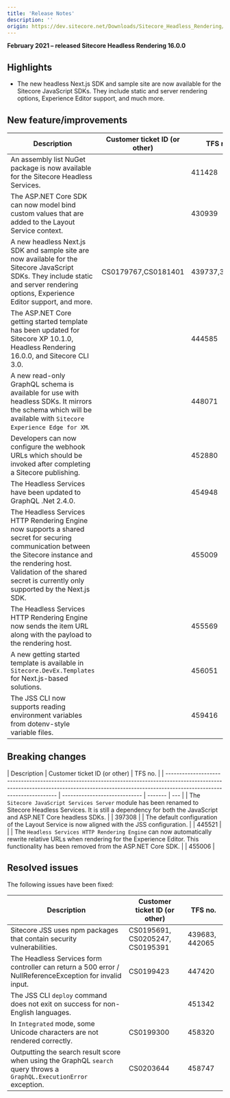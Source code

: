 ```yaml
---
title: 'Release Notes'
description: ''
origin: https://dev.sitecore.net/Downloads/Sitecore_Headless_Rendering/16x/Sitecore_Headless_Rendering_1600/Release_Notes
---
```


**February 2021 – released Sitecore Headless Rendering 16.0.0**

## Highlights

- The new headless Next.js SDK and sample site are now available for the Sitecore JavaScript SDKs. They include static and server rendering options, Experience Editor support, and much more.

## New feature/improvements

| Description                                                                                                                                                                                                                               | Customer ticket ID (or other) | TFS no.       |
| ----------------------------------------------------------------------------------------------------------------------------------------------------------------------------------------------------------------------------------------- | ----------------------------- | ------------- |
| An assembly list NuGet package is now available for the Sitecore Headless Services.                                                                                                                                                       |                               | 411428        |
| The ASP.NET Core SDK can now model bind custom values that are added to the Layout Service context.​                                                                                                                                      |                               | 430939        |
| A new headless Next.js SDK and sample site are now available for the Sitecore JavaScript SDKs. They include static and server rendering options, Experience Editor support, and more.​                                                    | CS0179767,CS0181401           | 439737,398529 |
| The ASP.NET Core getting started template has been updated for Sitecore XP 10.1.0, Headless Rendering 16.0.0, and Sitecore CLI 3.0.                                                                                                       |                               | 444585        |
| A new read-only GraphQL schema is available for use with headless SDKs. It mirrors the schema which will be available with `Sitecore Experience Edge for XM`.                                                                             |                               | 448071        |
| ​Developers can now configure the webhook URLs which should be invoked after completing a Sitecore publishing.                                                                                                                            |                               | 452880        |
| ​The Headless Services have been updated to GraphQL .Net 2.4.0.                                                                                                                                                                           |                               | 454948        |
| The Headless Services HTTP Rendering Engine now supports a shared secret for securing communication between the Sitecore instance and the rendering host. Validation of the shared secret is currently only supported by the Next.js SDK. |                               | 455009        |
| The Headless Services HTTP Rendering Engine now sends the item URL along with the payload to the rendering host.                                                                                                                          |                               | 455569        |
| ​A new getting started template is available in `Sitecore.DevEx.Templates` for Next.js-based solutions.                                                                                                                                   |                               | 456051        |
| The JSS CLI now supports reading environment variables from dotenv-style variable files.​                                                                                                                                                 |                               | 459416        |

## Breaking changes

| Description                                                                                                                                                                                        | Customer ticket ID (or other) | TFS no. |
| -------------------------------------------------------------------------------------------------------------------------------------------------------------------------------------------------- | ----------------------------- | ------- | --- |
| The `Sitecore JavaScript Services Server` module has been renamed to Sitecore Headless Services. It is still a dependency for both the JavaScript and ASP.NET Core headless SDKs.                  |                               | 397308  |
| The default configuration of the Layout Service is now aligned with the JSS configuration.                                                                                                         |                               | 445521  |     |
| The `Headless Services HTTP Rendering Engine` can now automatically rewrite relative URLs when rendering for the Experience Editor. This functionality has been removed from the ASP.NET Core SDK. |                               | 455006  |

## Resolved issues

The following issues have been fixed:

| Description                                                                                                            | Customer ticket ID (or other)   | TFS no.        |
| ---------------------------------------------------------------------------------------------------------------------- | ------------------------------- | -------------- |
| Sitecore JSS uses npm packages that contain security vulnerabilities.​                                                 | CS0195691, CS0205247, CS0195391 | 439683, 442065 |
| The Headless Services form controller can return a 500 error / NullReferenceException for invalid input.​              | CS0199423                       | 447420         |
| The JSS CLI `deploy` command does not exit on success for non-English languages.                                       |                                 | 451342         |
| In `Integrated` mode, some Unicode characters are not rendered correctly​.                                             | CS0199300                       | 458320         |
| Outputting the search result score when using the GraphQL `search` query throws a `GraphQL.ExecutionError` exception.​ | CS0203644                       | 458747         |
